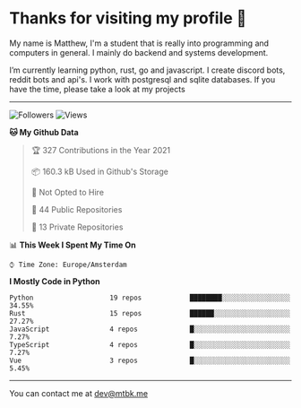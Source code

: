 # Thanks for visiting my profile 👋
My name is Matthew, I'm a student that is really into programming and computers in general. I mainly do backend and systems development.


I’m currently learning python, rust, go and javascript. I create discord bots, reddit bots and api's. I work with postgresql and sqlite databases. If you have the time, please take a look at my projects

---
![Followers](https://img.shields.io/github/followers/DankDumpster?style=social)
![Views](https://komarev.com/ghpvc/?username=DankDumpster&style=flat-square&color=green)
<!--START_SECTION:waka-->
**🐱 My Github Data** 

> 🏆 327 Contributions in the Year 2021
 > 
> 📦 160.3 kB Used in Github's Storage 
 > 
> 🚫 Not Opted to Hire
 > 
> 📜 44 Public Repositories 
 > 
> 🔑 13 Private Repositories  
 > 
📊 **This Week I Spent My Time On** 

```text
⌚︎ Time Zone: Europe/Amsterdam

```

**I Mostly Code in Python** 

```text
Python                   19 repos            ████████░░░░░░░░░░░░░░░░░   34.55% 
Rust                     15 repos            ██████░░░░░░░░░░░░░░░░░░░   27.27% 
JavaScript               4 repos             █░░░░░░░░░░░░░░░░░░░░░░░░   7.27% 
TypeScript               4 repos             █░░░░░░░░░░░░░░░░░░░░░░░░   7.27% 
Vue                      3 repos             █░░░░░░░░░░░░░░░░░░░░░░░░   5.45%

```



<!--END_SECTION:waka-->
-------

You can contact me at dev@mtbk.me
